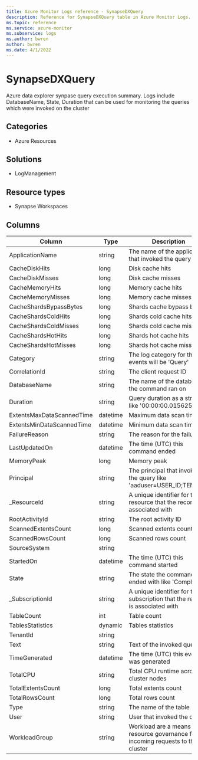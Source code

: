 ```yaml
---
title: Azure Monitor Logs reference - SynapseDXQuery
description: Reference for SynapseDXQuery table in Azure Monitor Logs.
ms.topic: reference
ms.service: azure-monitor
ms.subservice: logs
ms.author: bwren
author: bwren
ms.date: 4/1/2022
---
```


# SynapseDXQuery

 Azure data explorer synpase query execution summary. Logs include DatabaseName, State, Duration that can be used for monitoring the queries which were invoked on the cluster

## Categories

- Azure Resources
## Solutions

- LogManagement
## Resource types

- Synapse Workspaces




## Columns

| Column | Type | Description |
| --- | --- | --- |
| ApplicationName | string | The name of the application that invoked the query |
| CacheDiskHits | long | Disk cache hits |
| CacheDiskMisses | long | Disk cache misses |
| CacheMemoryHits | long | Memory cache hits |
| CacheMemoryMisses | long | Memory cache misses |
| CacheShardsBypassBytes | long | Shards cache bypass bytes |
| CacheShardsColdHits | long | Shards cold cache hits |
| CacheShardsColdMisses | long | Shards cold cache misses |
| CacheShardsHotHits | long | Shards hot cache hits |
| CacheShardsHotMisses | long | Shards hot cache misses |
| Category | string | The log category for these events will be 'Query' |
| CorrelationId | string | The client request ID |
| DatabaseName | string | The name of the database the command ran on |
| Duration | string | Query duration as a string like '00:00:00.0156250' |
| ExtentsMaxDataScannedTime | datetime | Maximum data scan time |
| ExtentsMinDataScannedTime | datetime | Minimum data scan time |
| FailureReason | string | The reason for the failure |
| LastUpdatedOn | datetime | The time (UTC) this command ended |
| MemoryPeak | long | Memory peak |
| Principal | string | The principal that invoked the query like 'aaduser=USER_ID;TENANT' |
| _ResourceId | string | A unique identifier for the resource that the record is associated with |
| RootActivityId | string | The root activity ID |
| ScannedExtentsCount | long | Scanned extents count |
| ScannedRowsCount | long | Scanned rows count |
| SourceSystem | string |  |
| StartedOn | datetime | The time (UTC) this command started |
| State | string | The state the command ended with like 'Completed' |
| _SubscriptionId | string | A unique identifier for the subscription that the record is associated with |
| TableCount | int | Table count |
| TablesStatistics | dynamic | Tables statistics |
| TenantId | string |  |
| Text | string | Text of the invoked query |
| TimeGenerated | datetime | The time (UTC) this event was generated |
| TotalCPU | string | Total CPU runtime across cluster nodes |
| TotalExtentsCount | long | Total extents count |
| TotalRowsCount | long | Total rows count |
| Type | string | The name of the table |
| User | string | User that invoked the query |
| WorkloadGroup | string | Workload are a means of resource governance for incoming requests to the cluster |
